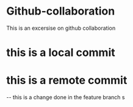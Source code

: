 # Github-collaboration
This is an excersise on github collaboration 

# this is a local commit 
# this is a remote commit  

-- this is a change done in the feature branch s